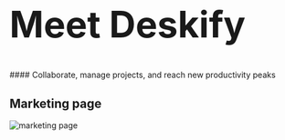 <h1 style="font-size: 4rem;">Meet Deskify</h1>
#### Collaborate, manage projects, and reach new productivity peaks

## Marketing page
![marketing page](https://github.com/DemaPy/Deskify/assets/80632445/f3d45bf5-80cf-4098-9632-cba4a3a18c62)
